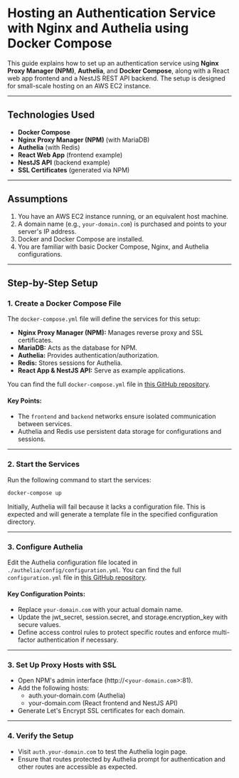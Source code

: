 # Hosting an Authentication Service with Nginx and Authelia using Docker Compose

This guide explains how to set up an authentication service using **Nginx Proxy Manager (NPM)**, **Authelia**, and **Docker Compose**, along with a React web app frontend and a NestJS REST API backend. The setup is designed for small-scale hosting on an AWS EC2 instance.

---

## **Technologies Used**
- **Docker Compose**
- **Nginx Proxy Manager (NPM)** (with MariaDB)
- **Authelia** (with Redis)
- **React Web App** (frontend example)
- **NestJS API** (backend example)
- **SSL Certificates** (generated via NPM)

---

## **Assumptions**
1. You have an AWS EC2 instance running, or an equivalent host machine.
2. A domain name (e.g., `your-domain.com`) is purchased and points to your server's IP address.
3. Docker and Docker Compose are installed.
4. You are familiar with basic Docker Compose, Nginx, and Authelia configurations.

---

## **Step-by-Step Setup**

### **1. Create a Docker Compose File**
The `docker-compose.yml` file will define the services for this setup:
- **Nginx Proxy Manager (NPM):** Manages reverse proxy and SSL certificates.
- **MariaDB:** Acts as the database for NPM.
- **Authelia:** Provides authentication/authorization.
- **Redis:** Stores sessions for Authelia.
- **React App & NestJS API:** Serve as example applications.

You can find the full `docker-compose.yml` file in [this GitHub repository](https://github.com/your-repo-link).

#### Key Points:
- The `frontend` and `backend` networks ensure isolated communication between services.
- Authelia and Redis use persistent data storage for configurations and sessions.

---

### **2. Start the Services**
Run the following command to start the services:

```bash
docker-compose up
```

Initially, Authelia will fail because it lacks a configuration file. This is expected and will generate a template file in the specified configuration directory.

---

### **3. Configure Authelia**

Edit the Authelia configuration file located in `./authelia/config/configuration.yml`.
You can find the full `configuration.yml` file in [this GitHub repository](https://github.com/your-repo-link).

#### Key Configuration Points:

- Replace `your-domain.com` with your actual domain name.
- Update the jwt_secret, session.secret, and storage.encryption_key with secure values.
- Define access control rules to protect specific routes and enforce multi-factor authentication if necessary.

---

### **3. Set Up Proxy Hosts with SSL**

- Open NPM's admin interface (http://<`your-domain.com`>:81).
- Add the following hosts:
  - auth.your-domain.com (Authelia)
  - your-domain.com (React frontend and NestJS API)
- Generate Let's Encrypt SSL certificates for each domain.

---

### **4. Verify the Setup**

- Visit `auth.your-domain.com` to test the Authelia login page.
- Ensure that routes protected by Authelia prompt for authentication and other routes are accessible as expected.
